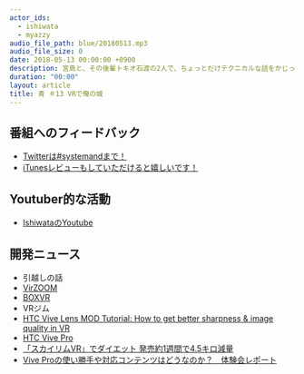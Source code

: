 ```yaml
---
actor_ids:
  - ishiwata
  - myazzy
audio_file_path: blue/20180513.mp3
audio_file_size: 0
date: 2018-05-13 00:00:00 +0900
description: 宮島と、その後輩トキオ石渡の2人で、ちょっとだけテクニカルな話をかじっちゃおう！という趣旨で始めた、systemand.onlineのサブチャンネル青です。
duration: "00:00"
layout: article
title: 青 ＃13 VRで俺の城
---
```

## 番組へのフィードバック
* [Twitterは#systemandまで！](https://twitter.com/search?q=%23systemand)
* [iTunesレビューもしていただけると嬉しいです！](https://itunes.apple.com/jp/podcast/systemand-online/id1205168408?mt=2)

## Youtuber的な活動

* [IshiwataのYoutube](https://www.youtube.com/channel/UC0dN6GcdwpQA-WdSfI2tmZQ)

## 開発ニュース
* 引越しの話
* [VirZOOM](https://www.virzoom.com)
* [BOXVR](https://store.steampowered.com/app/641960/BOXVR/)
* VRジム
* [HTC Vive Lens MOD Tutorial: How to get better sharpness & image quality in VR](https://www.youtube.com/watch?v=2ckPBhIlkX0&t=1153s)
* [HTC Vive Pro](https://www.vive.com/jp/product/vive-pro/)
* [「スカイリムVR」でダイエット 発売約1週間で4.5キロ減量](https://www.moguravr.com/vr-diet-skyrim/)
* [Vive Proの使い勝手や対応コンテンツはどうなのか？　体験会レポート](http://jp.gamesindustry.biz/article/1803/18030201/)


